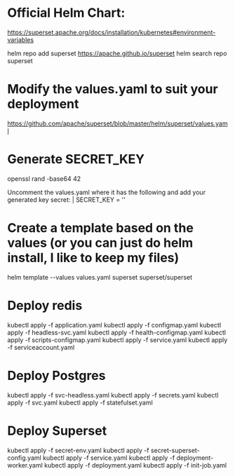 # Official Helm Chart:
https://superset.apache.org/docs/installation/kubernetes#environment-variables

helm repo add superset https://apache.github.io/superset
helm search repo superset

# Modify the values.yaml to suit your deployment
https://github.com/apache/superset/blob/master/helm/superset/values.yaml

# Generate SECRET_KEY
openssl rand -base64 42

Uncomment the values.yaml where it has the following and add your generated key
secret: |
    SECRET_KEY = ''

# Create a template based on the values (or you can just do helm install, I like to keep my files)
helm template --values values.yaml superset superset/superset

# Deploy redis
kubectl apply -f application.yaml
kubectl apply -f configmap.yaml
kubectl apply -f headless-svc.yaml
kubectl apply -f health-configmap.yaml
kubectl apply -f scripts-configmap.yaml
kubectl apply -f service.yaml
kubectl apply -f serviceaccount.yaml

# Deploy Postgres
kubectl apply -f svc-headless.yaml
kubectl apply -f secrets.yaml
kubectl apply -f svc.yaml
kubectl apply -f statefulset.yaml

# Deploy Superset
kubectl apply -f secret-env.yaml
kubectl apply -f secret-superset-config.yaml
kubectl apply -f service.yaml
kubectl apply -f deployment-worker.yaml
kubectl apply -f deployment.yaml
kubectl apply -f init-job.yaml